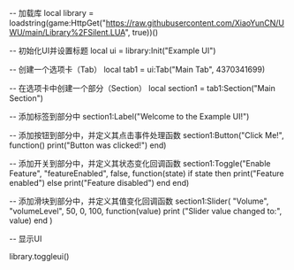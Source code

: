 -- 加载库
local library = loadstring(game:HttpGet("https://raw.githubusercontent.com/XiaoYunCN/UWU/main/Library%2FSilent.LUA", true))()

-- 初始化UI并设置标题
local ui = library:Init("Example UI")

-- 创建一个选项卡（Tab）
local tab1 = ui:Tab("Main Tab", 4370341699)

-- 在选项卡中创建一个部分（Section）
local section1 = tab1:Section("Main Section")

-- 添加标签到部分中
section1:Label("Welcome to the Example UI!")

-- 添加按钮到部分中，并定义其点击事件处理函数
section1:Button("Click Me!", function()
    print("Button was clicked!")
end)

-- 添加开关到部分中，并定义其状态变化回调函数
section1:Toggle("Enable Feature", "featureEnabled", false, function(state)
    if state then
        print("Feature enabled")
    else
        print("Feature disabled")
    end
end)

-- 添加滑块到部分中，并定义其值变化回调函数 
section1:Slider(
    "Volume",
    "volumeLevel",
    50,
    0,
    100,
     function(value)
         print ("Slider value changed to:", value)
     end )

 -- 显示UI

library.toggleui()